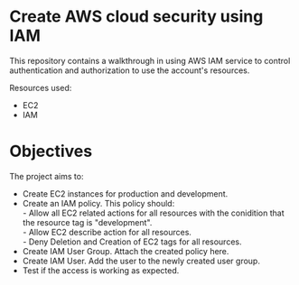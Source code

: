 <h1>Create AWS cloud security using IAM</h1>

This repository contains a walkthrough in using AWS IAM service to control authentication and authorization to use the account's resources. 

Resources used:
- EC2
- IAM

<h1>Objectives</h1>
The project aims to:
<ul>
  <li>Create EC2 instances for production and development.</li>
  <li>Create an IAM policy. This policy should:</li>
    - Allow all EC2 related actions for all resources with the conidition that the resource tag is "development".<br>
    - Allow EC2 describe action for all resources.<br>
    - Deny Deletion and Creation of EC2 tags for all resources.<br>
  <li>Create IAM User Group. Attach the created policy here.</li>
  <li>Create IAM User. Add the user to the newly created user group.</li>
  <li>Test if the access is working as expected.</li>
</ul>
